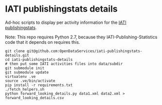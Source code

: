# IATI publishingstats details

Ad-hoc scripts to display per activity information for the [IATI publishingstats](http://publishingstats.iatistandard.org/).

Note: This repo requires Python 2.7, because they IATI-Publishing-Statistics code that it depends on requires this.

```
git clone git@github.com:OpenDataServices/iati-publishingstats-details.git
cd iati-publishingstats-details
# then put some IATI activities files into data/subdir
git submodule init
git submodule update
virtualenv .ve
source .ve/bin/activate
pip install -r requirements.txt
./fetch_helpers.sh
python forward_looking_details.py data1.xml data2.xml > forward_looking_details.csv
```
